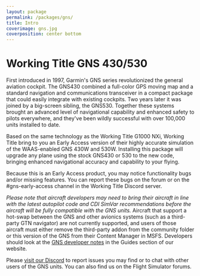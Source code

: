 ```yaml
---
layout: package
permalink: /packages/gns/
title: Intro
coverimage: gns.jpg
coverposition: center bottom
---
```


# Working Title GNS 430/530

First introduced in 1997, Garmin's GNS series revolutionized the general aviation cockpit.  The GNS430 combined a full-color GPS moving map and a standard navigation and communications transceiver in a compact package that could easily integrate with existing cockpits.  Two years later it was joined by a big-screen sibling, the GNS530.  Together these systems brought an advanced level of navigational capability and enhanced safety to pilots everywhere, and they've been wildly successful with over 100,000 units installed to date.

Based on the same technology as the Working Title G1000 NXi, Working Title bring to you an Early Access version of their highly accurate simulation of the WAAS-enabled GNS 430W and 530W.  Installing this package will upgrade any plane using the stock GNS430 or 530 to the new code, bringing enhanced navigational accuracy and capability to your flying.

Because this is an Early Access product, you may notice functionality bugs and/or missing features.  You can report these bugs on the forum or on the #gns-early-access channel in the Working Title Discord server.

_Please note that aircraft developers may need to bring their aircraft in line with the latest autopilot code and CDI SimVar recommendations before the aircraft will be fully compatible with the GNS units._  Aircraft that support a hot-swap between the GNS and other avionics systems (such as a third-party GTN navigator) are not currently supported, and users of those aircraft must either remove the third-party addon from the community folder or this version of the GNS from their Content Manager in MSFS.  Developers should look at the <a href="guides/">GNS developer notes</a> in the Guides section of our website.

Please <a href="https://discord.gg/T6m24uz">visit our Discord</a> to report issues you may find or to chat with other users of the GNS units. You can also find us on the Flight Simulator forums.
